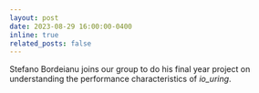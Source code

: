 ```yaml
---
layout: post
date: 2023-08-29 16:00:00-0400
inline: true
related_posts: false
---
```


Stefano Bordeianu joins our group to do his final year project on understanding the performance characteristics of <i>io_uring</i>.
